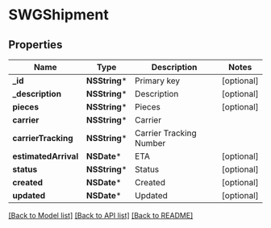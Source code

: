 # SWGShipment

## Properties
Name | Type | Description | Notes
------------ | ------------- | ------------- | -------------
**_id** | **NSString*** | Primary key | [optional] 
**_description** | **NSString*** | Description | [optional] 
**pieces** | **NSString*** | Pieces | [optional] 
**carrier** | **NSString*** | Carrier | 
**carrierTracking** | **NSString*** | Carrier Tracking Number | 
**estimatedArrival** | **NSDate*** | ETA | [optional] 
**status** | **NSString*** | Status | [optional] 
**created** | **NSDate*** | Created | [optional] 
**updated** | **NSDate*** | Updated | [optional] 

[[Back to Model list]](../README.md#documentation-for-models) [[Back to API list]](../README.md#documentation-for-api-endpoints) [[Back to README]](../README.md)



